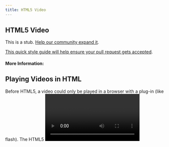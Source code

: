 ```yaml
---
title: HTML5 Video
---
```

## HTML5 Video

This is a stub. <a href='https://github.com/freecodecamp/guides/tree/master/src/pages/html/html5-video/index.md' target='_blank' rel='nofollow'>Help our community expand it</a>.

<a href='https://github.com/freecodecamp/guides/blob/master/README.md' target='_blank' rel='nofollow'>This quick style guide will help ensure your pull request gets accepted</a>.

<!-- The article goes here, in GitHub-flavored Markdown. Feel free to add YouTube videos, images, and CodePen/JSBin embeds  -->

#### More Information:
<!-- Please add any articles you think might be helpful to read before writing the article -->
<H2> Playing Videos in HTML</H2>
Before HTML5, a video could only be played in a browser with a plug-in (like flash).
The HTML5 <video> element specifies a standard way to embed a video in a web page.
  
<H4>To show a video in HTML, use the <video> element</H4>
In this photo:https://i.gyazo.com/ae554a811723df7e70ede2b4ef5e6ed5.png
